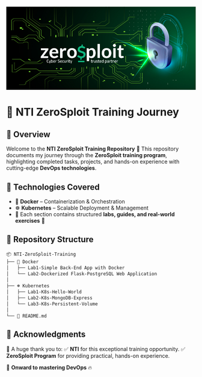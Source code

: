 ![ZeroSploit](./Docker/Lab-1/assets/NTI-ZeroSploit.png)

# 🚀 NTI ZeroSploit Training Journey

## 📌 Overview
Welcome to the **NTI ZeroSploit Training Repository** 🎯
This repository documents my journey through the **ZeroSploit training program**, highlighting completed tasks, projects, and hands-on experience with cutting-edge **DevOps technologies**.

## 🔹 Technologies Covered
- 🐳 **Docker** – Containerization & Orchestration
- ☸️ **Kubernetes** – Scalable Deployment & Management
- 📂 Each section contains structured **labs, guides, and real-world exercises** 📖

## 📂 Repository Structure
```
📦 NTI-ZeroSploit-Training
├── 🐳 Docker
│   ├── Lab1-Simple Back-End App with Docker
│   └── Lab2-Dockerized Flask-PostgreSQL Web Application
│
├── ☸️ Kubernetes
│   ├── Lab1-K8s-Hello-World
│   ├── Lab2-K8s-MongoDB-Express
│   └── Lab3-K8s-Persistent-Volume
│
└── 📜 README.md
```

## 🙌 Acknowledgments
🎉 A huge thank you to:
✅ **NTI** for this exceptional training opportunity.
✅ **ZeroSploit Program** for providing practical, hands-on experience.

🚀 **Onward to mastering DevOps** 🔥

